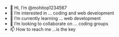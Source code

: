 - 👋 Hi, I’m @mohitop1234567
- 👀 I’m interested in ... coding and web development
- 🌱 I’m currently learning ... web development
- 💞️ I’m looking to collaborate on ... coding groups
- 📫 How to reach me ...is the key

<!---
mohitop1234567/mohitop1234567 is a ✨ special ✨ repository because its `README.md` (this file) appears on your GitHub profile.
You can click the Preview link to take a look at your changes.
--->
